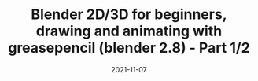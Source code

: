 ---
title: 'Blender 2D/3D for beginners, drawing and animating with greasepencil (blender 2.8) - Part 1/2'
link: https://www.youtube.com/watch?v=c57qq2nE3B0
description: A step-by-step tutorial on how to use the 2D/3D drawing tools in Blender 2.8.
tags: [animation, blender, 3D]
date: 2021-11-07
---